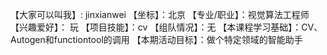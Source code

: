 【大家可以叫我】: jinxianwei
【坐标】：北京
【专业/职业】：视觉算法工程师
【兴趣爱好】： 玩
【项目技能】：cv
【组队情况】：无
【本课程学习基础】：CV、Autogen和functiontool的调用
【本期活动目标】：做个特定领域的智能助手